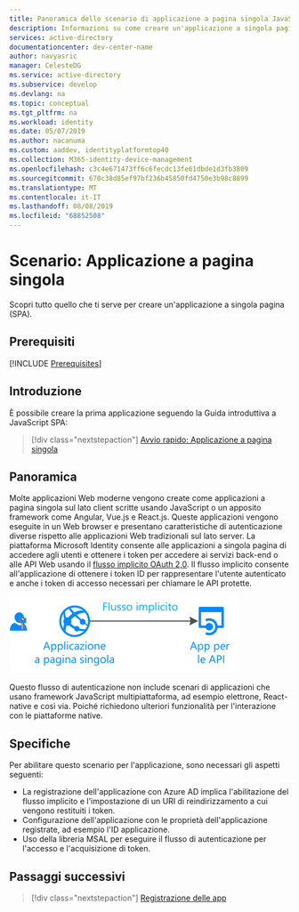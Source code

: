 ```yaml
---
title: Panoramica dello scenario di applicazione a pagina singola JavaScript-piattaforma di identità Microsoft
description: Informazioni su come creare un'applicazione a singola pagina (panoramica dello scenario) che integra la piattaforma di identità Microsoft.
services: active-directory
documentationcenter: dev-center-name
author: navyasric
manager: CelesteDG
ms.service: active-directory
ms.subservice: develop
ms.devlang: na
ms.topic: conceptual
ms.tgt_pltfrm: na
ms.workload: identity
ms.date: 05/07/2019
ms.author: nacanuma
ms.custom: aaddev, identityplatformtop40
ms.collection: M365-identity-device-management
ms.openlocfilehash: c3c4e671473ff6c6fecdc13fe61dbde1d3fb3809
ms.sourcegitcommit: 670c38d85ef97bf236b45850fd4750e3b98c8899
ms.translationtype: MT
ms.contentlocale: it-IT
ms.lasthandoff: 08/08/2019
ms.locfileid: "68852508"
---
```

# <a name="scenario-single-page-application"></a>Scenario: Applicazione a pagina singola

Scopri tutto quello che ti serve per creare un'applicazione a singola pagina (SPA).

## <a name="prerequisites"></a>Prerequisiti

[!INCLUDE [Prerequisites](../../../includes/active-directory-develop-scenarios-prerequisites.md)]

## <a name="getting-started"></a>Introduzione

È possibile creare la prima applicazione seguendo la Guida introduttiva a JavaScript SPA:

> [!div class="nextstepaction"]
> [Avvio rapido: Applicazione a pagina singola](./quickstart-v2-javascript.md)

## <a name="overview"></a>Panoramica

Molte applicazioni Web moderne vengono create come applicazioni a pagina singola sul lato client scritte usando JavaScript o un apposito framework come Angular, Vue.js e React.js. Queste applicazioni vengono eseguite in un Web browser e presentano caratteristiche di autenticazione diverse rispetto alle applicazioni Web tradizionali sul lato server. La piattaforma Microsoft Identity consente alle applicazioni a singola pagina di accedere agli utenti e ottenere i token per accedere ai servizi back-end o alle API Web usando il [flusso implicito OAuth 2,0](./v2-oauth2-implicit-grant-flow.md). Il flusso implicito consente all'applicazione di ottenere i token ID per rappresentare l'utente autenticato e anche i token di accesso necessari per chiamare le API protette.

![Applicazioni a pagina singola](./media/scenarios/spa-app.svg)

Questo flusso di autenticazione non include scenari di applicazioni che usano framework JavaScript multipiattaforma, ad esempio elettrone, React-native e così via. Poiché richiedono ulteriori funzionalità per l'interazione con le piattaforme native.

## <a name="specifics"></a>Specifiche

Per abilitare questo scenario per l'applicazione, sono necessari gli aspetti seguenti:

* La registrazione dell'applicazione con Azure AD implica l'abilitazione del flusso implicito e l'impostazione di un URI di reindirizzamento a cui vengono restituiti i token.
* Configurazione dell'applicazione con le proprietà dell'applicazione registrate, ad esempio l'ID applicazione.
* Uso della libreria MSAL per eseguire il flusso di autenticazione per l'accesso e l'acquisizione di token.

## <a name="next-steps"></a>Passaggi successivi

> [!div class="nextstepaction"]
> [Registrazione delle app](scenario-spa-app-registration.md)
